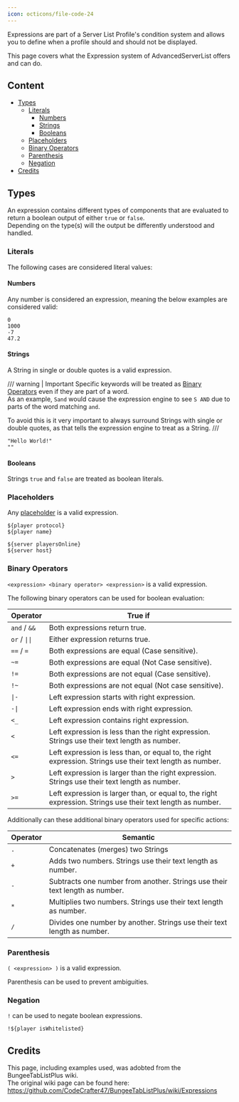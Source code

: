 ```yaml
---
icon: octicons/file-code-24
---
```


Expressions are part of a Server List Profile's condition system and allows you to define when a profile should and should not be displayed.

This page covers what the Expression system of AdvancedServerList offers and can do.

## Content

- [Types](#types)
    - [Literals](#literals)
        - [Numbers](#numbers)
        - [Strings](#strings)
        - [Booleans](#booleans)
    - [Placeholders](#placeholders)
    - [Binary Operators](#binary-operators)
    - [Parenthesis](#parenthesis)
    - [Negation](#negation)
- [Credits](#credits)

## Types

An expression contains different types of components that are evaluated to return a boolean output of either `true` or `false`.  
Depending on the type(s) will the output be differently understood and handled.

### Literals

The following cases are considered literal values:

#### Numbers

Any number is considered an expression, meaning the below examples are considered valid:

```
0
1000
-7
47.2
```

#### Strings

A String in single or double quotes is a valid expression.

/// warning | Important
Specific keywords will be treated as [Binary Operators](#binary-operators) even if they are part of a word.  
As an example, `Sand` would cause the expression engine to see `S AND` due to parts of the word matching `and`.

To avoid this is it very important to always surround Strings with single or double quotes, as that tells the expression engine to treat as a String.
///

```
"Hello World!"
""
```

#### Booleans

Strings `true` and `false` are treated as boolean literals.

### Placeholders

Any [placeholder](placeholders.md) is a valid expression.

```
${player protocol}
${player name}

${server playersOnline}
${server host}
```

### Binary Operators

`<expression> <binary operator> <expression>` is a valid expression.

The following binary operators can be used for boolean evaluation:

| Operator                         | True if                                                                                                     |
|----------------------------------|-------------------------------------------------------------------------------------------------------------|
| `and` / `&&`                     | Both expressions return true.                                                                               |
| `or` / <code>&#124;&#124;</code> | Either expression returns true.                                                                             |
| `==` / `=`                       | Both expressions are equal (Case sensitive).                                                                |
| `~=`                             | Both expressions are equal (Not Case sensitive).                                                            |
| `!=`                             | Both expressions are not equal (Case sensitive).                                                            |
| `!~`                             | Both expressions are not equal (Not case sensitive).                                                        |
| <code>&#124;-</code>             | Left expression starts with right expression.                                                               |
| <code>-&#124;</code>             | Left expression ends with right expression.                                                                 |
| `<_`                             | Left expression contains right expression.                                                                  |
| `<`                              | Left expression is less than the right expression. Strings use their text length as number.                 |
| `<=`                             | Left expression is less than, or equal to, the right expression. Strings use their text length as number.   |
| `>`                              | Left expression is larger than the right expression. Strings use their text length as number.               |
| `>=`                             | Left expression is larger than, or equal to, the right expression. Strings use their text length as number. |

Additionally can these additional binary operators used for specific actions:

| Operator | Semantic                                                                    |
|----------|-----------------------------------------------------------------------------|
| `.`      | Concatenates (merges) two Strings                                           |
| `+`      | Adds two numbers. Strings use their text length as number.                  |
| `-`      | Subtracts one number from another. Strings use their text length as number. |
| `*`      | Multiplies two numbers. Strings use their text length as number.            |
| `/`      | Divides one number by another. Strings use their text length as number.     |

### Parenthesis

`( <expression> )` is a valid expression.

Parenthesis can be used to prevent ambiguities.

### Negation

`!` can be used to negate boolean expressions.

```
!${player isWhitelisted}
```

## Credits

This page, including examples used, was adobted from the BungeeTabListPlus wiki.  
The original wiki page can be found here: https://github.com/CodeCrafter47/BungeeTabListPlus/wiki/Expressions
